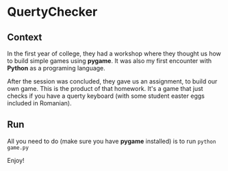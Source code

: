 # QuertyChecker

## Context ##
In the first year of college, they had a workshop where they thought us how to build simple games using **pygame**. It was also my first encounter with **Python** as a programing language.

After the session was concluded, they gave us an assignment, to build our own game. This is the product of that homework. It's a game that just checks if you have a querty keyboard (with some student easter eggs included in Romanian).

## Run ##
All you need to do (make sure you have **pygame** installed) is to run
`python game.py`

Enjoy!
